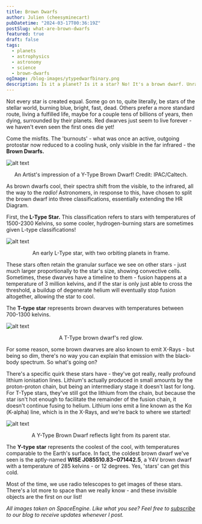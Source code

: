```yaml
---
title: Brown Dwarfs
author: Julien (cheesyminecart)
pubDatetime: "2024-03-17T00:36:19Z"
postSlug: what-are-brown-dwarfs
featured: true
draft: false
tags:
  - planets
  - astrophysics
  - astronomy
  - science
  - brown-dwarfs
ogImage: /blog-images/ytypedwarfbinary.png
description: Is it a planet? Is it a star? No! It's a brown dwarf. Unravel their secrets by peeling back the layers of their dense clouds, brace yourselves against the searing heat of an L-Type dwarf, and journey through the wild world of brown dwarfs - one that'll leave you starry-eyed.
---
```


Not every star is created equal. Some go on to, quite literally, be stars of the stellar world, burning blue, bright, fast, dead. Others prefer a more standard route, living a fulfilled life, maybe for a couple tens of billions of years, then dying, surrounded by their planets. Red dwarves just seem to live forever - we haven't even seen the first ones die yet!

Come the misfits. The 'burnouts' - what was once an active, outgoing protostar now reduced to a cooling husk, only visible in the far infrared - the **Brown Dwarfs.**

![alt text](/blog-images/ytypedwarf.png)

<figcaption style="text-align:center">An Artist's impression of a Y-Type Brown Dwarf! Credit: IPAC/Caltech.</figcaption>

As brown dwarfs cool, their spectra shift from the visible, to the infrared, all the way to the _radio!_ Astronomers, in response to this, have chosen to split the brown dwarf into three classifications, essentially extending the HR Diagram.

First, the **L-Type Star.** This classification refers to stars with temperatures of 1500-2300 Kelvins, so some cooler, hydrogen-burning stars are sometimes given L-type classifications!

![alt text](/blog-images/ltypedwarf.png)

<figcaption style="text-align:center">An early L-Type star, with two orbiting planets in frame.</figcaption>

These stars often retain the granular surface we see on other stars - just much larger proportionally to the star's size, showing convective cells. Sometimes, these dwarves have a timeline to them - fusion happens at a temperature of 3 million kelvins, and if the star is only just able to cross the threshold, a buildup of degenerate helium will eventually stop fusion altogether, allowing the star to cool.

The **T-type star** represents brown dwarves with temperatures between 700-1300 kelvins.

![alt text](/blog-images/ttypedwarf.png)

<figcaption style="text-align:center">A T-Type brown dwarf's red glow.</figcaption>

For some reason, some brown dwarves are also known to emit X-Rays - but being so dim, there's no way you can explain that emission with the black-body spectrum. So what's going on?

There's a specific quirk these stars have - they've got really, really profound lithium ionisation lines. Lithium's actually produced in small amounts by the proton-proton chain, but being an intermediary stage it doesn't last for long. For T-Type stars, they've still got the lithium from the chain, but because the star isn't hot enough to facilitate the remainder of the fusion chain, it doesn't continue fusing to helium. Lithium ions emit a line known as the Kα (K-alpha) line, which is in the X-Rays, and we're back to where we started!

![alt text](/blog-images/ytypedwarfbinary.png)

<figcaption style="text-align:center">A Y-Type Brown Dwarf reflects light from its parent star.</figcaption>

The **Y-type star** represents the coolest of the cool, with temperatures comparable to the Earth's surface. In fact, the coldest brown dwarf we've seen is the aptly-named **WISE J085510.83−071442.5**, a Y4V brown dwarf with a temperature of 285 kelvins - or 12 degrees. Yes, 'stars' can get this cold.

Most of the time, we use radio telescopes to get images of these stars. There's a lot more to space than we really know - and these invisible objects are the first on our list!

_All images taken on SpaceEngine. Like what you see? Feel free to [subscribe](https://thespacer-blog.com/subscribe/) to our blog to receive updates whenever I post._
